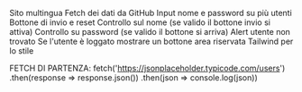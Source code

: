 Sito multingua
Fetch dei dati da GitHub
Input nome e password su più utenti
Bottone di invio e reset
Controllo sul nome (se valido il bottone invio si attiva)
Controllo su password (se valido il bottone si arriva)
Alert utente non trovato
Se l'utente è loggato mostrare un bottone area riservata
Tailwind per lo stile

FETCH DI PARTENZA:
fetch('https://jsonplaceholder.typicode.com/users')
.then(response => response.json())
.then(json => console.log(json))
